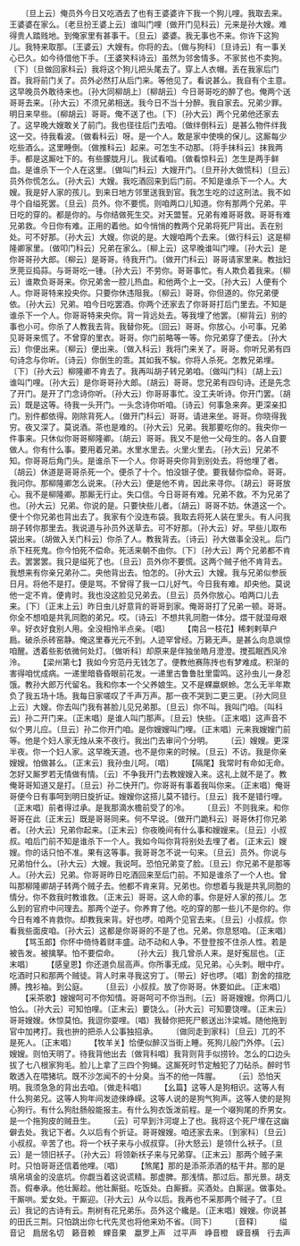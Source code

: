 <!-- { "loadSidebar": true } -->
　　〔旦上云〕俺员外今日又吃酒去了也有王婆婆许下我一个狗儿哩。我取去来。王婆婆在家么。〔老旦扮王婆上云〕谁叫门哩〔做开门见科云〕元来是孙大嫂。难得贵人踏贱地。到俺家里有甚事干。〔旦云〕婆婆。我无事也不来。你许下这狗儿。我特来取那。〔王婆云〕大嫂有。你将的去。〔做与狗科〕〔旦诗云〕有一事关心已久。如今待借他下手。〔王婆笑科诗云〕虽然为邻舍情多。不家贫也不卖狗。〔下〕〔旦做回家科云〕我将这个狗儿把头尾去了。穿上人衣帽。丢在我家后门首。我将前门关了。员外必然打从后门来。等他见了。看说甚么。我自有个主意。这早晚员外敢待来也。〔孙大同柳胡上〕〔柳胡云〕今日哥哥吃的醉了也。俺两个送哥哥去来。〔孙大云〕不须兄弟相送。我今日不当十分醉。我自家去。兄弟少罪。明日来早些。〔柳胡云〕哥哥。俺不送了也。〔下〕〔孙大云〕两个兄弟他还家去了。这早晚大嫂敢关了前门。我也径往后门去咱。〔做绊倒科云〕是甚么物件绊我这一交。待我看波。〔做看科云〕呀。是一个人。敢是家中使唤的保儿。这厮每少吃些酒么。这里睡倒。〔做推科云〕起来。可怎生不动那。〔将手抹科云〕抹我两手。都是这厮吐下的。有些朦胧月儿。我试看咱。〔做看惊科云〕怎生是两手鲜血。是谁杀下一个人在这里。〔做叫门科云〕大嫂开门。〔旦开孙大做慌科〕〔旦云〕员外你慌怎么。〔孙大云〕大嫂。我吃酒回来到后门前。不知是谁杀下一个人。大嫂。我是好人家的孩儿。到来日地方邻里送我到官。我怎生吃的过这刑法。我不如寻个自缢死罢。〔旦云〕员外。你不要慌。则咱两口儿知道。你有那两个兄弟。平日吃的穿的。都是你的。与你结做死生交。对天盟誓。兄弟有难哥哥救。哥哥有难兄弟救。今日你有难。正用的着他。如今悄悄的教两个兄弟将死尸背出。丢在别处。可不好那。〔孙大云〕大嫂。你说的是。大嫂咱两个去来。〔做行科云〕这是柳隆卿家里。〔做叩门科云〕兄弟在家么。〔柳上云〕这早晚谁叫门哩。〔孙大云〕是你哥哥孙大郎。〔柳云〕是哥哥。待我开门。〔做开门科云〕哥哥请家里来。教拙妇烹莞豆捣蒜。与哥哥吃一锺。〔孙大云〕不劳你。哥哥事忙。有人欺负着我来。〔柳云〕谁欺负哥哥来。你兄弟舍一腔儿热血。和他两个上一交。〔孙大云〕人便有个人。你哥哥特来投央你。只要你休违阻我。〔柳云〕哥哥。你但道的。你兄弟便依。〔孙大云〕兄弟。咱今日吃罢酒。你两个还家去了你哥哥打后门里去。不知是谁杀下一个人。你哥哥特来央你。背一背远处去。等我埋了他罢。〔柳背云〕别的事也小可。你杀了人教我去背。我替你死。〔回云〕哥哥。你放心。小可事。兄弟见哥哥来慌了。不曾穿的里衣。哥哥。你门前略等一等。你兄弟穿了便去。〔孙大云〕你便出来。〔柳云〕便出来。〔做入科云〕我将门来关了。哥哥。你听兄弟有四句诗念与你听。〔诗云〕你倒生的乖。其如我不騃。你将人杀死。怎教兄弟埋。〔下〕〔孙大云〕柳隆卿不肯去了。我再叫胡子转兄弟咱。〔做叫门科〕〔胡上云〕谁叫门哩。〔孙大云〕是你哥哥孙大郎。〔胡云〕哥哥。您兄弟有四句诗。还是先念了开门。是开了门念诗你听。〔孙大云〕你哥哥事忙。没工夫听诗。你开门罢。〔胡云〕既是这等。待我一头开门。一头念诗你听咱。〔诗云〕何事急来奔。更深亲扣门。别件都依得。刚除背死人。〔做开门科云〕哥哥。请进来坐。哥哥。你晓得我穷。夜又深了。莫说酒。茶也是难的。〔孙大云〕兄弟。我那要吃你的。我央你一件事来。只休似你哥哥柳隆卿。〔胡云〕哥哥。我又不是他一父母生的。各人自要做人。你有什么事。要用着兄弟。水里水里去。火里火里去。〔孙大云〕兄弟不知。你哥哥后角门头。是谁杀下一个人。你哥哥央你背到别处去。将他埋了者。〔胡云〕休道是哥哥杀死一个。便杀了十个。怕没银子使。要我替你偿命。哥哥。我问你。那柳隆卿怎么说来。〔孙大云〕便是他不肯。因此来寻你。〔胡云〕哥哥放心。我不是柳隆卿。那厮无行止。失口信。今日哥哥有难。兄弟不救。不为兄弟了也。〔孙大云〕兄弟。你说的是。只要快些儿者。〔胡云〕哥哥不妨。休道这一个。便十个你兄弟也背出去了。我家有个没连布袋。我取去将死人装在里头。有人问我胡子转你那里去。我说道与孙员外送草去。可不好那。〔孙大云〕好。早些儿取布袋出来。〔胡做入关门科云〕你杀了人。教我背去。〔诗云〕孙大做事全没礼。后门杀下枉死鬼。你今怕死不偿命。死活来朝不由你。〔下〕〔孙大云〕两个兄弟都不肯去。罢罢罢。我只是缢死了也。〔旦云〕员外你不要慌。这两个贼子他不肯背去。我想来有你亲兄弟孙二。央他背出去。怕怎的。〔孙大云〕大嫂。我与兄弟似参辰日月。将他不是打。便是骂。不曾得了我一口儿好气。今日我有难。却央他。莫说他一定不肯。便肯时。我也没这脸见兄弟去。〔旦云〕员外你放心。咱两口儿去来。〔下〕〔正末上云〕昨日虫儿好意背的哥哥到家。俺哥哥打了兄弟一顿。哥哥。你全不想咱是共乳同胞的弟兄。哎。〔诗云〕不想共乳同胞一体分。煨干就湿母艰辛。好衣好食别人用。全没相怜半点亲。〔唱〕
　　【南吕一枝花】稀剌剌草户扃。破杀杀砖窑静。俺这里春光元不到。人迹罕曾经。万籁无声。是甚么向息飒惊咱醒。透着些影依微何处灯。〔做听科〕却原来是伴独坐皓月澄澄。搅孤眠西风泠泠。
　　【梁州第七】我如今穷范丹无钱怎了。便教他赛陈抟也有梦难成。积渐的害得咱忧成病。一递里暗昏昏眼前花发。一递里古鲁鲁肚里雷鸣。这孙虫儿一身忍饿。教孙大郎万代留名。我和你本一个父养娘生。又不是蜾蠃螟蛉。怎么无半年欺负了我五场十场。我每日家嗟叹了千声万声。那一夜不哭到二更三更。〔孙大同旦上云〕大嫂。你去叫门我有甚脸儿见兄弟那。〔旦云〕你不叫。我叫门咱。〔叫科云〕孙二开门来。〔正末唱〕是谁人叫门那声。〔旦云〕快些。〔正末唱〕这声音不似个男儿应。〔旦云〕孙二你开门咱。是你嫂嫂叫门哩。〔正末唱〕元来我嫂嫂门前等。他是个妇人家无烛从来不夜行。我出门去审问个分明。
　　〔云〕嫂嫂。更深半夜。你一个妇人家。这早晚天道。也不是你来的时候。〔旦云〕不访。我是你亲嫂嫂。怕做甚么。〔正末云〕我孙虫儿呵。〔唱〕
　　【隔尾】我常时有命如无命。怎好又厮罗若无情做有情。〔云〕不争我开门去教嫂嫂入来。这礼上就不是了。教俺哥哥知道又是打。〔旦云〕孙二快开门。你哥哥有事着我叫你来。〔正末唱〕俺哥哥便今日有事呵到明日旋折证。嫂嫂你这搭儿莫不错行。〔旦云〕我不是错行哩。〔正末唱〕前者得过承。是我那滴水檐前受了的冷。
　　〔旦云〕不则我来。和你哥哥在此〔正末云〕既是哥哥同来。何不早说。〔做开门跪科云〕哥哥休打你兄弟者。〔孙大云〕兄弟你起来。〔正末云〕你夜晚间有什么事和嫂嫂来。〔旦云〕小叔叔。咱后门前不知是谁杀下一个人。我如今叫你背将别处去埋了者。〔正末云〕嫂嫂。你的话只怕不准。果有这等事。我哥哥怎不说一句来。〔旦云〕员外。你说与兄弟怕什么。〔孙大云〕大嫂。我说呵。恐怕兄弟变了脸。〔旦云〕你兄弟不是那等人。〔孙大云〕兄弟。你哥哥昨日吃酒回来至后门前。不知是谁杀了一个人也。曾叫那柳隆卿胡子转两个贼子去。他都不肯来背。兄弟也。你想着与我是共乳同胞的情分。你不救我时教谁救。〔正末云〕哥哥。这人命的事。你是好人家的孩儿。怎么到的官府中问理去。那两个逆子。你养育了他。吃的穿的那一些儿不是你的。你今日有难不肯救你。却教我来背。好也啰。咱两个见官去来。〔旦云〕小叔叔。你看我些面皮咱。〔孙大云〕这都是你哥哥的不是了也。兄弟。你息怒咱。〔正末唱〕
　　【骂玉郎】你怀中倚恃着财丰盛。动不动和人争。不登登按不住杀人性。若是被告发。被擒拏。怕不要偿命。
　　〔孙大云〕我几曾杀人来。是好寃屈也。〔正末唱〕
　　【感皇恩】你还道负屈高声。你所事无成。见兄弟。心头刺。眼中疔。吃酒时只和那两个贼徒。背人时来寻我这穷丁。〔带云〕好也啰。〔唱〕割舍的揎肐膊。拽衫袖。到公庭。
　　〔旦云〕小叔叔。放了你哥哥。休要如此。〔正末唱〕
　　【采茶歌】嫂嫂呵可不你知情。哥哥呵可不你当刑。〔云〕哥哥嫂嫂。你两口儿怕么。〔孙大云〕可知怕哩。〔正末云〕要饶么。〔孙大云〕可知要饶哩。〔正末云〕哥哥嫂嫂。休惊莫怕。我逗你耍哩。〔唱〕我替你把死尸骸送出汴梁城。随他拖到官中加拷打。我也拚的把杀人公事独招承。
　　〔做同走到家科〕〔旦云〕兀的不是死人。〔正末唱〕
　　【牧羊关】恰便似醉汉当街上睡。死狗儿般门外停。〔云〕嫂嫂。则怕天明了。待我背他出去〔做背科唱〕我背则背手似捞铃。怎么的口边头拔了七八根家狗毛。脸儿上拿了三四个狗蝇。这厮死时节定触犯了刀砧杀。醉时节敢透入在喂猪坑。既不沙怎闻不的十分臭。当不的他一阵腥。
　　〔云〕恐怕天明。我须急急的背出去咱。〔做走科唱〕
　　【幺篇】这等人是狗相识。这等人有什么狗弟兄。这等人狗年间发迹倈峥嵘。这等人说的是狗气狗声。这等人使的是狗心狗行。有什么狗肚肠般能报主。有什么狗衣饭泼前程。是一个啜狗尾的乔男女。是一个拖狗皮的贼丑生。
　　〔云〕可早到汴河堤上了也。我将这个死尸埋在这幽僻去处。我记下者。久以后有个折证。哥哥嫂嫂。咱还家去来。〔到家科〕〔旦云〕小叔叔。辛苦了也。将一个袄子来与小叔叔穿。〔孙大怒云〕是领什么袄子。〔旦云〕是一领旧袄子。〔孙大云〕将领新袄子来与兄弟穿。〔正末云〕那两个贼子来时。只怕哥哥还信着他哩。〔唱〕
　　【煞尾】那的是添茶添酒的枯干井。那的是填帛填金的没底坑。你觑当着这说谎精。那虚脾。那浅情。那过后。那光景。胡支吾。假奉承。他壮厮趁。他壮厮挺。吃饭处。白厮捱。买酒处。白厮逞。做事处。干厮哄。爱女处。干厮迎。〔孙大云〕从今以后。我再也不采那两个贼子了。〔旦云〕我记的古诗有云。荆树有花兄弟乐。员外这个纔是。〔正末唱〕嫂嫂。你说甚的田氏三荆。只怕跳出你七代先灵也将他来劝不省。〔同下〕
　　〔音释〕
　　缢音记　扃居名切　籁音赖　蜾音果　蠃罗上声　过平声　峥音橙　嵘音横　行去声
